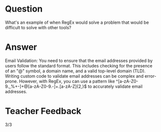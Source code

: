 # Question
What's an example of when RegEx would solve a problem that would be difficult to solve with other tools?

# Answer

Email Validation: You need to ensure that the email addresses provided by users follow the standard format. This includes checking for the presence of an "@" symbol, a domain name, and a valid top-level domain (TLD). Writing custom code to validate email addresses can be complex and error-prone. However, with RegEx, you can use a pattern like ^[a-zA-Z0-9._%+-]+@[a-zA-Z0-9.-]+\.[a-zA-Z]{2,}$ to accurately validate email addresses.


# Teacher Feedback
3/3